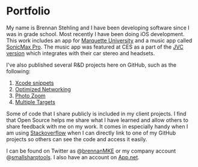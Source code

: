 Portfolio
=========

My name is Brennan Stehling and I have been developing software since I was in grade school. 
Most recently I have been doing iOS development. This work includes an app for 
[Marquette University](https://itunes.apple.com/us/app/marquette-university/id530216413?mt=8) 
and a music app called [SonicMax Pro](https://itunes.apple.com/us/app/sonicmax-pro/id478366186?mt=8). 
The music app was featured at CES as a part of the [JVC version](http://sonicmax.jvc.com/) which 
integrates with their car stereo and headsets.

I've also published several R&D projects here on GitHub, such as the following:

1. [Xcode snippets](https://github.com/brennanMKE/Xcode4CodeSnippets)
2. [Optimized Networking](https://github.com/brennanMKE/OptimizedNetworking) 
3. [Photo Zoom](https://github.com/brennanMKE/PhotoZoom)
4. [Multiple Targets](https://github.com/brennanMKE/MultipleTargets)

Some of code that I share publicly is included in my client projects. I find that Open Source helps me 
share what I have learned and allow others to share feedback with me on my work. It comes in especially 
handy when I am using [Stackoverflow](http://stackoverflow.com/users/10366/brennan) when I can directly 
link to one of my GitHub projects so others can see the code and access it easily.

I can be found on Twitter as @[brennanMKE](https://twitter.com/brennanMKE) 
or my company account @[smallsharptools](https://twitter.com/smallsharptools). 
I also have an account on [App.net](https://alpha.app.net/smallsharptools).
